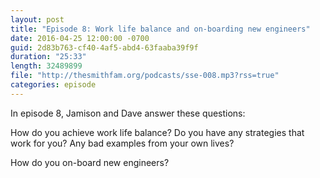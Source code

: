 ```yaml
---
layout: post
title: "Episode 8: Work life balance and on-boarding new engineers"
date: 2016-04-25 12:00:00 -0700
guid: 2d83b763-cf40-4af5-abd4-63faaba39f9f
duration: "25:33"
length: 32489899
file: "http://thesmithfam.org/podcasts/sse-008.mp3?rss=true"
categories: episode
---
```






In episode 8, Jamison and Dave answer these questions:

How do you achieve work life balance? Do you have any strategies that work for you? Any bad examples from your own lives?

How do you on-board new engineers?



